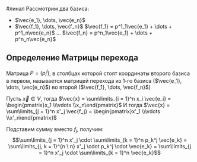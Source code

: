 #линал 
Рассмотрим два базиса: 
- $\vec{e_1}, \dots, \vec{e_n}$
- $\vec{f_1}, \dots, \vec{f_n}$
$\vec{f_1} = p^1_1\vec{e_1} + \dots + p^1_n\vec{e_n}$
$\dots$
$\vec{f_n} = p^n_1\vec{e_1} + \dots + p^n_n\vec{e_n}$
## Определение Матрицы перехода
Матрица $P = (p_i^j)$, в столбцах которой стоят координаты второго базиса в первом, называется матрицей перехода из 1-го базиса ($\vec{e_1}, \dots, \vec{e_n}$) во второй ($\vec{f_1}, \dots, \vec{f_n}$)

Пусть $\vec{x} \in V$, тогда $\vec{x} = \sum\limits_{i = 1}^n x_i \vec{e_i} = \begin{pmatrix}x_1 \\\vdots \\x_n\end{pmatrix}$
И тогда $\vec{x} = \sum\limits_{j = 1}^n x'_j \vec{f_j} = \begin{pmatrix}x'_1 \\\vdots \\x'_n\end{pmatrix}$

Подставим сумму вместо $f_j$, получим: $$\sum\limits_{j = 1}^n x'_j \cdot \sum\limits_{k = 1}^n p_k^j \vec{e_k} = \sum\limits_{j, k = 1}^{n \ n} x'_j \cdot p_k^j \cdot \vec{e_k} = \sum\limits_{j = 1}^n x'_j \cdot \sum\limits_{k = 1}^n \vec{e_k}$$